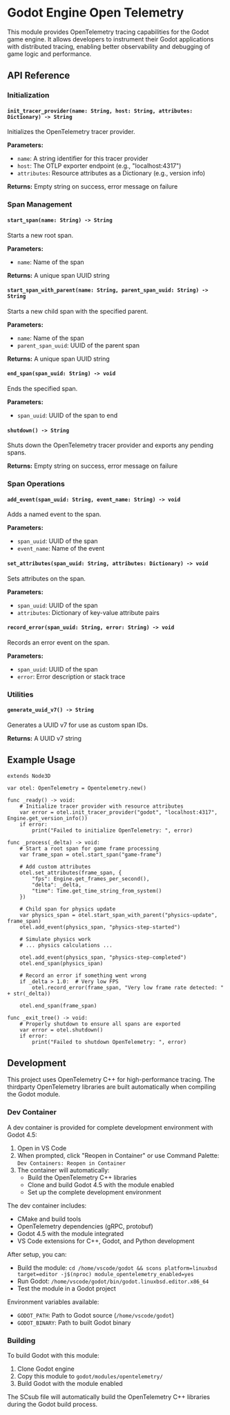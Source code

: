 # Godot Engine Open Telemetry

This module provides OpenTelemetry tracing capabilities for the Godot game engine. It allows developers to instrument their Godot applications with distributed tracing, enabling better observability and debugging of game logic and performance.

## API Reference

### Initialization

#### `init_tracer_provider(name: String, host: String, attributes: Dictionary) -> String`

Initializes the OpenTelemetry tracer provider.

**Parameters:**
- `name`: A string identifier for this tracer provider
- `host`: The OTLP exporter endpoint (e.g., "localhost:4317")
- `attributes`: Resource attributes as a Dictionary (e.g., version info)

**Returns:** Empty string on success, error message on failure

### Span Management

#### `start_span(name: String) -> String`

Starts a new root span.

**Parameters:**
- `name`: Name of the span

**Returns:** A unique span UUID string

#### `start_span_with_parent(name: String, parent_span_uuid: String) -> String`

Starts a new child span with the specified parent.

**Parameters:**
- `name`: Name of the span
- `parent_span_uuid`: UUID of the parent span

**Returns:** A unique span UUID string

#### `end_span(span_uuid: String) -> void`

Ends the specified span.

**Parameters:**
- `span_uuid`: UUID of the span to end

#### `shutdown() -> String`

Shuts down the OpenTelemetry tracer provider and exports any pending spans.

**Returns:** Empty string on success, error message on failure

### Span Operations

#### `add_event(span_uuid: String, event_name: String) -> void`

Adds a named event to the span.

**Parameters:**
- `span_uuid`: UUID of the span
- `event_name`: Name of the event

#### `set_attributes(span_uuid: String, attributes: Dictionary) -> void`

Sets attributes on the span.

**Parameters:**
- `span_uuid`: UUID of the span
- `attributes`: Dictionary of key-value attribute pairs

#### `record_error(span_uuid: String, error: String) -> void`

Records an error event on the span.

**Parameters:**
- `span_uuid`: UUID of the span
- `error`: Error description or stack trace

### Utilities

#### `generate_uuid_v7() -> String`

Generates a UUID v7 for use as custom span IDs.

**Returns:** A UUID v7 string

## Example Usage

```gdscript
extends Node3D

var otel: OpenTelemetry = Opentelemetry.new()

func _ready() -> void:
	# Initialize tracer provider with resource attributes
	var error = otel.init_tracer_provider("godot", "localhost:4317", Engine.get_version_info())
	if error:
		print("Failed to initialize OpenTelemetry: ", error)

func _process(_delta) -> void:
	# Start a root span for game frame processing
	var frame_span = otel.start_span("game-frame")

	# Add custom attributes
	otel.set_attributes(frame_span, {
		"fps": Engine.get_frames_per_second(),
		"delta": _delta,
		"time": Time.get_time_string_from_system()
	})

	# Child span for physics update
	var physics_span = otel.start_span_with_parent("physics-update", frame_span)
	otel.add_event(physics_span, "physics-step-started")

	# Simulate physics work
	# ... physics calculations ...

	otel.add_event(physics_span, "physics-step-completed")
	otel.end_span(physics_span)

	# Record an error if something went wrong
	if _delta > 1.0:  # Very low FPS
		otel.record_error(frame_span, "Very low frame rate detected: " + str(_delta))

	otel.end_span(frame_span)

func _exit_tree() -> void:
	# Properly shutdown to ensure all spans are exported
	var error = otel.shutdown()
	if error:
		print("Failed to shutdown OpenTelemetry: ", error)
```

## Development

This project uses OpenTelemetry C++ for high-performance tracing. The thirdparty OpenTelemetry libraries are built automatically when compiling the Godot module.

### Dev Container

A dev container is provided for complete development environment with Godot 4.5:

1. Open in VS Code
2. When prompted, click "Reopen in Container" or use Command Palette: `Dev Containers: Reopen in Container`
3. The container will automatically:
   - Build the OpenTelemetry C++ libraries
   - Clone and build Godot 4.5 with the module enabled
   - Set up the complete development environment

The dev container includes:
- CMake and build tools
- OpenTelemetry dependencies (gRPC, protobuf)
- Godot 4.5 with the module integrated
- VS Code extensions for C++, Godot, and Python development

After setup, you can:
- Build the module: `cd /home/vscode/godot && scons platform=linuxbsd target=editor -j$(nproc) module_opentelemetry_enabled=yes`
- Run Godot: `/home/vscode/godot/bin/godot.linuxbsd.editor.x86_64`
- Test the module in a Godot project

Environment variables available:
- `GODOT_PATH`: Path to Godot source (`/home/vscode/godot`)
- `GODOT_BINARY`: Path to built Godot binary

### Building

To build Godot with this module:

1. Clone Godot engine
2. Copy this module to `godot/modules/opentelemetry/`
3. Build Godot with the module enabled

The SCsub file will automatically build the OpenTelemetry C++ libraries during the Godot build process.
